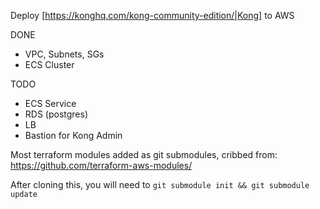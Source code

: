 
Deploy [https://konghq.com/kong-community-edition/|Kong] to AWS

DONE
- VPC, Subnets, SGs
- ECS Cluster

TODO
- ECS Service
- RDS (postgres)
- LB
- Bastion for Kong Admin

Most terraform modules added as git submodules, cribbed from:
https://github.com/terraform-aws-modules/

After cloning this, you will need to `git submodule init && git submodule update`
